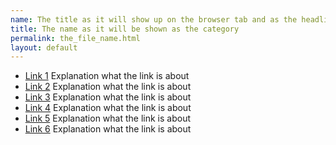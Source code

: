 ```yaml
---
name: The title as it will show up on the browser tab and as the headline
title: The name as it will be shown as the category
permalink: the_file_name.html
layout: default
---
```


* [Link 1](https://link1.com)
Explanation what the link is about
* [Link 2](https://link2.com)
Explanation what the link is about
* [Link 3](https://link3.com)
Explanation what the link is about
* [Link 4](https://link4.com)
Explanation what the link is about
* [Link 5](https://link5.com)
Explanation what the link is about
* [Link 6](https://link6.com)
Explanation what the link is about

